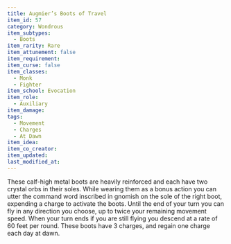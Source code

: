 ```yaml
---
title: Augmier’s Boots of Travel
item_id: 57
category: Wondrous
item_subtypes:
  - Boots
item_rarity: Rare
item_attunement: false
item_requirement:
item_curse: false
item_classes:
  - Monk
  - Fighter
item_school: Evocation
item_role:
  - Auxiliary
item_damage:
tags:
  - Movement
  - Charges
  - At Dawn
item_idea:
item_co_creator:
item_updated:
last_modified_at:
---
```

These calf-high metal boots are heavily reinforced and each have two crystal orbs in their soles. While wearing them as a bonus action you can utter the command word inscribed in gnomish on the sole of the right boot, expending a charge to activate the boots. Until the end of your turn you can fly in any direction you choose, up to twice your remaining movement speed. When your turn ends if you are still flying you descend at a rate of 60 feet per round.
These boots have 3 charges, and regain one charge each day at dawn.
